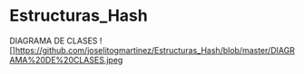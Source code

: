 # Estructuras_Hash

DIAGRAMA DE CLASES
![]https://github.com/joselitogmartinez/Estructuras_Hash/blob/master/DIAGRAMA%20DE%20CLASES.jpeg
